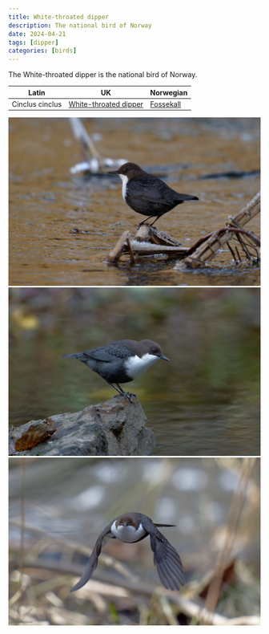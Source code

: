 ```yaml
---
title: White-throated dipper
description: The national bird of Norway
date: 2024-04-21
tags: [dipper]
categories: [birds]
---
```


The White-throated dipper is the national bird of Norway.



| Latin      | UK | Norwegian |
| ----------- | ----------- |   ----------- |
| Cinclus cinclus | [White-throated dipper](https://en.wikipedia.org/wiki/White-throated_dipper) |  [Fossekall](https://no.wikipedia.org/wiki/Fossekall) |



![White-throated dipper](DSC01272_DxO.jpg)
![White-throated dipper](DSC09995_DxO.jpg)
![White-throated dipper](DSC01617_DxO.jpg)
